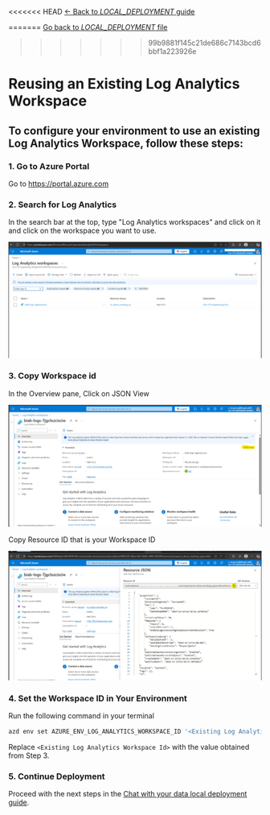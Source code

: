 <<<<<<< HEAD
[← Back to *LOCAL_DEPLOYMENT* guide](../docs/LOCAL_DEPLOYMENT.md)

=======
[Go back to *LOCAL_DEPLOYMENT* file](../docs/LOCAL_DEPLOYMENT.md)
>>>>>>> 99b9881f145c21de686c7143bcd6bbf1a223926e
# Reusing an Existing Log Analytics Workspace
To configure your environment to use an existing Log Analytics Workspace, follow these steps:
---
### 1. Go to Azure Portal
Go to https://portal.azure.com

### 2. Search for Log Analytics
In the search bar at the top, type "Log Analytics workspaces" and click on it and click on the workspace you want to use.

![alt text](../docs/images/LAWorkspaceList.png)

### 3. Copy Workspace id
In the Overview pane, Click on JSON View

![alt text](../docs/images/Copy-ws-ID1.png)

Copy Resource ID that is your Workspace ID

![alt text](../docs/images/Copy-Ws-ID2.png)

### 4. Set the Workspace ID in Your Environment
Run the following command in your terminal
```bash
azd env set AZURE_ENV_LOG_ANALYTICS_WORKSPACE_ID '<Existing Log Analytics Workspace Id>'
```
Replace `<Existing Log Analytics Workspace Id>` with the value   obtained from Step 3.

### 5. Continue Deployment
Proceed with the next steps in the [Chat with your data local deployment guide](../docs/LOCAL_DEPLOYMENT.md).

